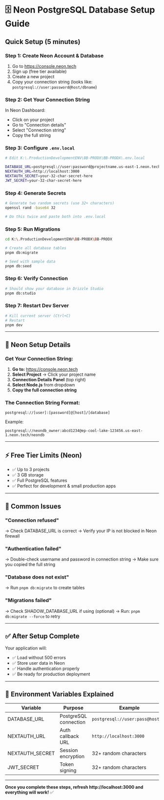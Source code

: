 # 🗄️ Neon PostgreSQL Database Setup Guide

## Quick Setup (5 minutes)

### Step 1: Create Neon Account & Database
1. Go to https://console.neon.tech
2. Sign up (free tier available)
3. Create a new project
4. Copy your connection string (looks like: `postgresql://user:password@host/dbname`)

### Step 2: Get Your Connection String
In Neon Dashboard:
- Click on your project
- Go to "Connection details"
- Select "Connection string"
- Copy the full string

### Step 3: Configure `.env.local`
```bash
# Edit K:\.ProductionDevelopmentENV\BB-PRODX\BB-PRODX\.env.local

DATABASE_URL=postgresql://user:password@projectname.us-east-1.neon.tech/neondb
NEXTAUTH_URL=http://localhost:3000
NEXTAUTH_SECRET=your-32-char-secret-here
JWT_SECRET=your-32-char-secret-here
```

### Step 4: Generate Secrets
```bash
# Generate two random secrets (use 32+ characters)
openssl rand -base64 32

# Do this twice and paste both into .env.local
```

### Step 5: Run Migrations
```bash
cd K:\.ProductionDevelopmentENV\BB-PRODX\BB-PRODX

# Create all database tables
pnpm db:migrate

# Seed with sample data
pnpm db:seed
```

### Step 6: Verify Connection
```bash
# Should show your database in Drizzle Studio
pnpm db:studio
```

### Step 7: Restart Dev Server
```bash
# Kill current server (Ctrl+C)
# Restart
pnpm dev
```

---

## 🔗 Neon Setup Details

### Get Your Connection String:
1. **Go to:** https://console.neon.tech
2. **Select Project** → Click your project name
3. **Connection Details Panel** (top right)
4. **Select Node.js** from dropdown
5. **Copy the full connection string**

### The Connection String Format:
```
postgresql://[user]:[password]@[host]/[database]
```

Example:
```
postgresql://neondb_owner:abcd1234@ep-cool-lake-123456.us-east-1.neon.tech/neondb
```

---

## ⚡ Free Tier Limits (Neon)
- ✅ Up to 3 projects
- ✅ 3 GB storage
- ✅ Full PostgreSQL features
- ✅ Perfect for development & small production apps

---

## 🚨 Common Issues

### "Connection refused"
→ Check DATABASE_URL is correct
→ Verify your IP is not blocked in Neon firewall

### "Authentication failed"
→ Double-check username and password in connection string
→ Make sure you copied the full string

### "Database does not exist"
→ Run `pnpm db:migrate` to create tables

### "Migrations failed"
→ Check SHADOW_DATABASE_URL if using (optional)
→ Run: `pnpm db:migrate --force` to retry

---

## ✅ After Setup Complete

Your application will:
- ✅ Load without 500 errors
- ✅ Store user data in Neon
- ✅ Handle authentication properly
- ✅ Be ready for production deployment

---

## 📝 Environment Variables Explained

| Variable | Purpose | Example |
|----------|---------|---------|
| DATABASE_URL | PostgreSQL connection | `postgresql://user:pass@host/db` |
| NEXTAUTH_URL | Auth callback URL | `http://localhost:3000` |
| NEXTAUTH_SECRET | Session encryption | 32+ random characters |
| JWT_SECRET | Token signing | 32+ random characters |

---

**Once you complete these steps, refresh http://localhost:3000 and everything will work!** ✅
